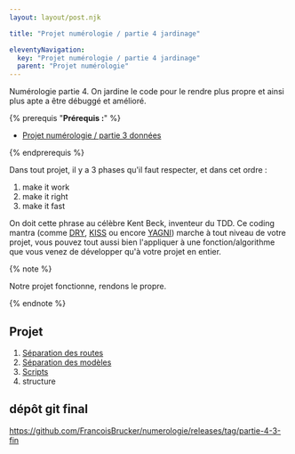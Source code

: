 ```yaml
---
layout: layout/post.njk

title: "Projet numérologie / partie 4 jardinage"

eleventyNavigation:
  key: "Projet numérologie / partie 4 jardinage"
  parent: "Projet numérologie"
---
```


<!-- début résumé -->

Numérologie partie 4. On jardine le code pour le rendre plus propre et ainsi plus apte a être débuggé et amélioré.

<!-- fin résumé -->

{% prerequis "**Prérequis :**" %}

* [Projet numérologie / partie 3 données](../partie-3-données)

{% endprerequis %}

Dans tout projet, il y a 3 phases qu'il faut respecter, et dans cet ordre :

1. make it work
2. make it right
3. make it fast

On doit cette phrase au célèbre Kent Beck, inventeur du TDD. Ce coding mantra (comme [DRY](https://en.wikipedia.org/wiki/Don%27t_repeat_yourself), [KISS](https://en.wikipedia.org/wiki/KISS_principle) ou encore [YAGNI](https://en.wikipedia.org/wiki/You_aren%27t_gonna_need_it)) marche à tout niveau de votre projet, vous pouvez tout aussi bien l'appliquer à une fonction/algorithme que vous venez de développer qu'à votre projet en entier.

{% note %}

Notre projet fonctionne, rendons le propre.

{% endnote %}

## Projet

1. [Séparation des routes](./1-routes)
2. [Séparation des modèles](./2-modeles)
3. [Scripts](./3-scripts)
4. structure

## dépôt git final

<https://github.com/FrancoisBrucker/numerologie/releases/tag/partie-4-3-fin>
